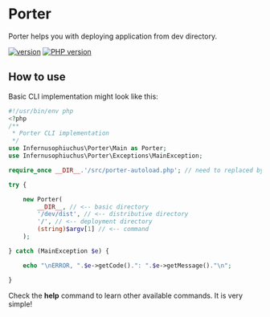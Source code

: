 # Porter

Porter helps you with deploying application from dev directory.

[![version](https://img.shields.io/badge/version-0.1.5-informational "version")](https://img.shields.io/badge/version-0.1.6-informational "version") [![PHP version](https://img.shields.io/badge/PHP-7.3%2B-blue "PHP version")](http:/https://img.shields.io/badge/PHP-7.3%2B-blue/ "PHP version")

## How to use

Basic CLI implementation might look like this:

```php
#!/usr/bin/env php
<?php
/**
 * Porter CLI implementation
 */
use Infernusophiuchus\Porter\Main as Porter;
use Infernusophiuchus\Porter\Exceptions\MainException;

require_once __DIR__.'/src/porter-autoload.php'; // need to replaced by your path

try {

    new Porter(
        __DIR__, // <-- basic directory
        '/dev/dist', // <-- distributive directory
        '/', // <-- deployment directory
        (string)$argv[1] // <-- command
    );

} catch (MainException $e) {

    echo "\nERROR, ".$e->getCode().": ".$e->getMessage()."\n";

}

```

Check the **help** command to learn other available commands. It is very simple!
